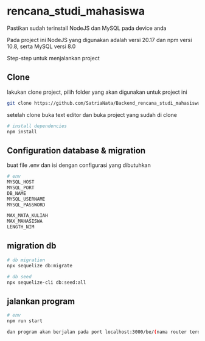 # rencana_studi_mahasiswa

Pastikan sudah terinstall NodeJS dan MySQL pada device anda

Pada project ini NodeJS yang digunakan adalah versi 20.17 dan npm versi 10.8, serta MySQL versi 8.0

Step-step untuk menjalankan project
## Clone
lakukan clone project, pilih folder yang akan digunakan untuk project ini
```bash
git clone https://github.com/SatriaNata/Backend_rencana_studi_mahasiswa.git
```

setelah clone buka text editor dan buka project yang sudah di clone

```bash
# install dependencies
npm install
```

## **Configuration database & migration**
buat file .env dan isi dengan configurasi yang dibutuhkan 
```bash
# env
MYSQL_HOST
MYSQL_PORT
DB_NAME
MYSQL_USERNAME
MYSQL_PASSWORD

MAX_MATA_KULIAH
MAX_MAHASISWA
LENGTH_NIM
```

## migration db
```bash
# db migration
npx sequelize db:migrate

# db seed
npx sequelize-cli db:seed:all
```

## jalankan program
```bash
# env
npm run start

dan program akan berjalan pada port localhost:3000/be/(nama router terdapat pada router.js)
```
